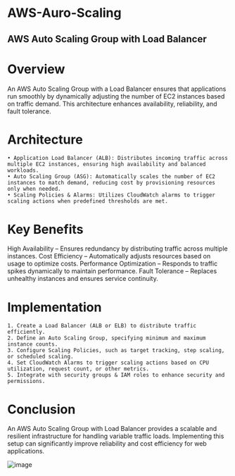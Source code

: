 # AWS-Auro-Scaling

## AWS Auto Scaling Group with Load Balancer
# Overview
An AWS Auto Scaling Group with a Load Balancer ensures that applications run smoothly by dynamically adjusting the number of EC2 instances based on traffic demand. This architecture enhances availability, reliability, and fault tolerance.
# Architecture
	• Application Load Balancer (ALB): Distributes incoming traffic across multiple EC2 instances, ensuring high availability and balanced workloads.
	• Auto Scaling Group (ASG): Automatically scales the number of EC2 instances to match demand, reducing cost by provisioning resources only when needed.
	• Scaling Policies & Alarms: Utilizes CloudWatch alarms to trigger scaling actions when predefined thresholds are met.

# Key Benefits
High Availability – Ensures redundancy by distributing traffic across multiple instances. 
Cost Efficiency – Automatically adjusts resources based on usage to optimize costs.
Performance Optimization – Responds to traffic spikes dynamically to maintain performance. Fault Tolerance – Replaces unhealthy instances and ensures service continuity.

# Implementation
	1. Create a Load Balancer (ALB or ELB) to distribute traffic efficiently.
	2. Define an Auto Scaling Group, specifying minimum and maximum instance counts.
	3. Configure Scaling Policies, such as target tracking, step scaling, or scheduled scaling.
	4. Set CloudWatch Alarms to trigger scaling actions based on CPU utilization, request count, or other metrics.
	5. Integrate with security groups & IAM roles to enhance security and permissions.
	
# Conclusion
An AWS Auto Scaling Group with Load Balancer provides a scalable and resilient infrastructure for handling variable traffic loads. Implementing this setup can significantly improve reliability and cost efficiency for web applications.

![image](https://github.com/user-attachments/assets/b8ce4e0e-a2ae-4a61-8efb-56a9de5b7fbe)
